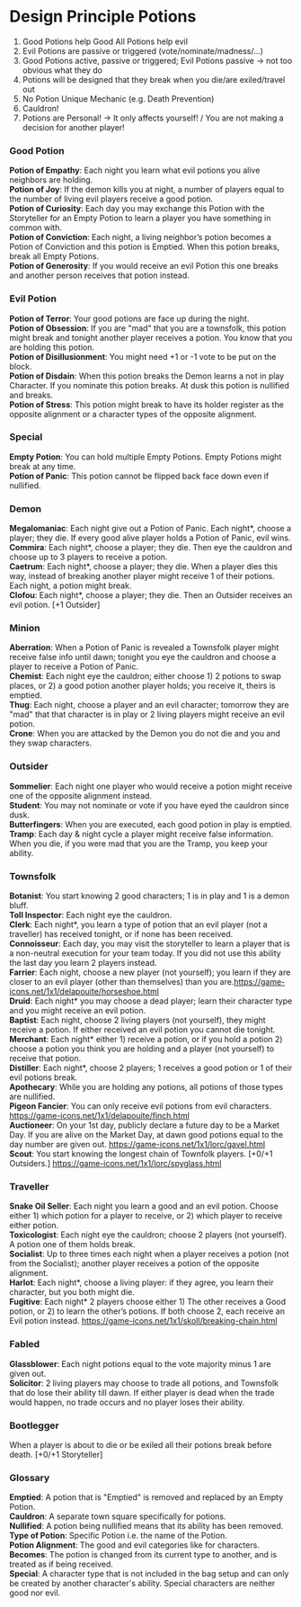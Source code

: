 # Design Principle Potions
1. Good Potions help Good
  All Potions help evil  
2. Evil Potions are passive or triggered (vote/nominate/madness/...)
3. Good Potions active, passive or triggered; Evil Potions passive -> not too obvious what they do
4. Potions will be designed that they break when you die/are exiled/travel out
5. No Potion Unique Mechanic (e.g. Death Prevention)
6. Cauldron!
7. Potions are Personal! -> It only affects yourself! / You are not making a decision for another player!

### Good Potion
**Potion of Empathy**: Each night you learn what evil potions you alive neighbors are holding.  
**Potion of Joy**: If the demon kills you at night, a number of players equal to the number of living evil players receive a good potion.  
**Potion of Curiosity**: Each day you may exchange this Potion with the Storyteller for an Empty Potion to learn a player you have something in common with.  
**Potion of Conviction**: Each night, a living neighbor’s potion becomes a Potion of Conviction and this potion is Emptied. When this potion breaks, break all Empty Potions.  
**Potion of Generosity**: If you would receive an evil Potion this one breaks and another person receives that potion instead.  

### Evil Potion
**Potion of Terror**: Your good potions are face up during the night.  
**Potion of Obsession**: If you are "mad" that you are a townsfolk, this potion might break and tonight another player receives a potion. You know that you are holding this potion.  
**Potion of Disillusionment**: You might need +1 or -1 vote to be put on the block.  
**Potion of Disdain**: When this potion breaks the Demon learns a not in play Character. If you nominate this potion breaks. At dusk this potion is nullified and breaks.  
**Potion of Stress**: This potion might break to have its holder register as the opposite alignment or a character types of the opposite alignment.  

### Special
**Empty Potion**: You can hold multiple Empty Potions. Empty Potions might break at any time.  
**Potion of Panic**: This potion cannot be flipped back face down even if nullified.  

### Demon
**Megalomaniac**: Each night give out a Potion of Panic. Each night*, choose a player; they die. If every good alive player holds a Potion of Panic, evil wins.  
**Commira**: Each night*, choose a player; they die. Then eye the cauldron and choose up to 3 players to receive a potion.  
**Caetrum**: Each night*, choose a player; they die. When a player dies this way, instead of breaking another player might receive 1 of their potions. Each night, a potion might break.  
**Clofou**: Each night*, choose a player; they die. Then an Outsider receives an evil potion. [+1 Outsider]  

### Minion
**Aberration**: When a Potion of Panic is revealed a Townsfolk player might receive false info until dawn; tonight you eye the cauldron and choose a player to receive a Potion of Panic.  
**Chemist**: Each night eye the cauldron; either choose 1) 2 potions to swap places, or 2) a good potion another player holds; you receive it, theirs is emptied.  
**Thug**: Each night, choose a player and an evil character; tomorrow they are "mad" that that character is in play or 2 living players might receive an evil potion.  
**Crone**: When you are attacked by the Demon you do not die and you and they swap characters.  

### Outsider
**Sommelier**: Each night one player who would receive a potion might receive one of the opposite alignment instead.  
**Student**: You may not nominate or vote if you have eyed the cauldron since dusk.  
**Butterfingers**: When you are executed, each good potion in play is emptied.  
**Tramp**: Each day & night cycle a player might receive false information. When you die, if you were mad that you are the Tramp, you keep your ability.  

### Townsfolk
**Botanist**: You start knowing 2 good characters; 1 is in play and 1 is a demon bluff.  
**Toll Inspector**: Each night eye the cauldron.  
**Clerk**: Each night*, you learn a type of potion that an evil player (not a traveller) has received tonight, or if none has been received.  
**Connoisseur**: Each day, you may visit the storyteller to learn a player that is a non-neutral execution for your team today. If you did not use this ability the last day you learn 2 players instead.  
**Farrier**: Each night, choose a new player (not yourself); you learn if they are closer to an evil player (other than themselves) than you are.https://game-icons.net/1x1/delapouite/horseshoe.html    
**Druid**: Each night* you may choose a dead player; learn their character type and you might receive an evil potion.   
**Baptist**: Each night, choose 2 living players (not yourself), they might receive a potion. If either received an evil potion you cannot die tonight.  
**Merchant**: Each night* either 1) receive a potion, or if you hold a potion 2) choose a potion you think you are holding and a player (not yourself) to receive that potion.  
**Distiller**: Each night*, choose 2 players; 1 receives a good potion or 1 of their evil potions break.  
**Apothecary**: While you are holding any potions, all potions of those types are nullified.  
**Pigeon Fancier**: You can only receive evil potions from evil characters. https://game-icons.net/1x1/delapouite/finch.html    
**Auctioneer**: On your 1st day, publicly declare a future day to be a Market Day. If you are alive on the Market Day, at dawn good potions equal to the day number are given out. https://game-icons.net/1x1/lorc/gavel.html    
**Scout**: You start knowing the longest chain of Townfolk players. [+0/+1 Outsiders.] https://game-icons.net/1x1/lorc/spyglass.html       


### Traveller
**Snake Oil Seller**: Each night you learn a good and an evil potion. Choose either 1) which potion for a player to receive, or 2) which player to receive either potion.  
**Toxicologist**: Each night eye the cauldron; choose 2 players (not yourself). A potion one of them holds break.  
**Socialist**: Up to three times each night when a player receives a potion (not from the Socialist); another player receives a potion of the opposite alignment.  
**Harlot**: Each night*, choose a living player: if they agree, you learn their character, but you both might die.  
**Fugitive**: Each night* 2 players choose either 1) The other receives a Good potion, or 2) to learn the other’s potions. If both choose 2,  each receive an Evil potion instead. https://game-icons.net/1x1/skoll/breaking-chain.html    

### Fabled
**Glassblower**: Each night potions equal to the vote majority minus 1 are given out.  
**Solicitor**: 2 living players may choose to trade all potions, and Townsfolk that do lose their ability till dawn. If either player is dead when the trade would happen, no trade occurs and no player loses their ability.  

### Bootlegger
When a player is about to die or be exiled all their potions break before death. [+0/+1 Storyteller]

### Glossary
**Emptied**: A potion that is "Emptied" is removed and replaced by an Empty Potion.  
**Cauldron**: A separate town square specifically for potions.  
**Nullified**: A potion being nullified means that its ability has been removed.  
**Type of Potion**: Specific Potion i.e. the name of the Potion.  
**Potion Alignment**: The good and evil categories like for characters.  
**Becomes**: The potion is changed from its current type to another, and is treated as if being received.  
**Special**: A character type that is not included in the bag setup and can only be created by another character's ability. Special characters are neither good nor evil.  
